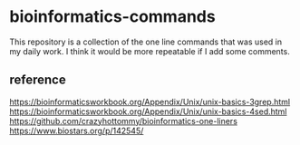 # bioinformatics-commands

This repository is a collection of the one line commands that was used in my daily work. I think it would be more repeatable if I add some comments.

## reference

https://bioinformaticsworkbook.org/Appendix/Unix/unix-basics-3grep.html
https://bioinformaticsworkbook.org/Appendix/Unix/unix-basics-4sed.html
https://github.com/crazyhottommy/bioinformatics-one-liners
https://www.biostars.org/p/142545/
